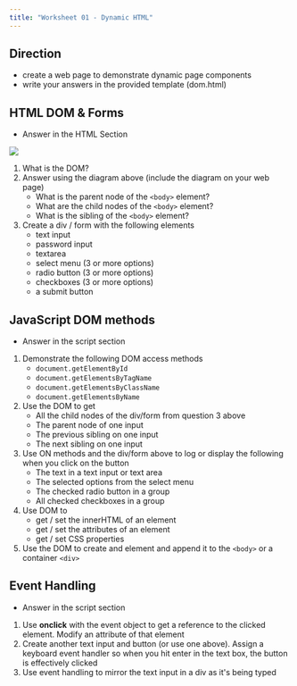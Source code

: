 ```yaml
---
title: "Worksheet 01 - Dynamic HTML"
---
```


## Direction

- create a web page to demonstrate dynamic page components
- write your answers in the provided template (dom.html)

## HTML DOM & Forms

- Answer in the HTML Section

![](https://www.w3schools.com/js/pic_htmltree.gif)

1. What is the DOM?
2. Answer using the diagram above (include the diagram on your web page)
    - What is the parent node of the ```<body>``` element?
    - What are the child nodes of the ```<body>``` element?
    - What is the sibling of the ```<body>``` element?
3. Create a div / form with the following elements
    - text input
    - password input
    - textarea
    - select menu (3 or more options)
    - radio button (3 or more options)
    - checkboxes (3 or more options)
    - a submit button

## JavaScript DOM methods

- Answer in the script section

1. Demonstrate the following DOM access methods
    - ```document.getElementById```
    - ```document.getElementsByTagName```
    - ```document.getElementsByClassName```
    - ```document.getElementsByName```
2. Use the DOM to get
    - All the child nodes of the div/form from question 3 above
    - The parent node of one input
    - The previous sibling on one input
    - The next sibling on one input
3. Use ON methods and the div/form above to log or display the following when you click on the button
    - The text in a text input or text area
    - The selected options from the select menu
    - The checked radio button in a group
    - All checked checkboxes in a group
4. Use DOM to
    - get / set the innerHTML of an element
    - get / set the attributes of an element
    - get / set CSS properties
5. Use the DOM to create and element and append it to the ```<body>``` or a container ```<div>```

## Event Handling

- Answer in the script section

1. Use **onclick** with the event object to get a reference to the clicked element. Modify an attribute of that element
2. Create another text input and button (or use one above). Assign a keyboard event handler so when you hit enter in the text box, the button is effectively clicked
3. Use event handling to mirror the text input in a div as it's being typed
